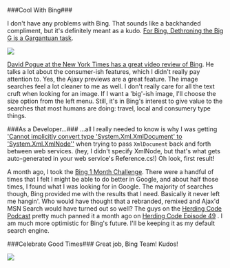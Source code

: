 <!--{Title:"Bing: One Month Away From Google", PublishedOn:"2009-07-10T07:42:22", Intro:"I don't have any problems after using Bing for a month..",Tags:["bing","search"]} -->

###Cool With Bing###

 I don't have any problems with Bing. That sounds like a backhanded compliment, but it's definitely meant as a kudo. [For Bing, Dethroning the Big G is a Gargantuan task](http://blog.searchenginewatch.com/090709-160556). 

![](http://i.imgur.com/mIurCKR.png)

[David Pogue at the New York Times has a great video review of Bing](http://www.nytimes.com/video/technology/personaltech/1194841436468/microsoft-bing.html). He talks a lot about the consumer-ish features, which I didn't really pay attention to. Yes, the Ajaxy previews are a great feature. The image searches feel a lot cleaner to me as well. I don't really care for all the text cruft when looking for an image. If I want a 'big'-ish image, I'll choose the size option from the left menu. Still, it's in Bing's interest to give value to the searches that most humans are doing: travel, local and consumery type things.

###As a Developer...###
...all I really needed to know is why I was getting ['Cannot implicitly convert type 'System.Xml.XmlDocument' to 'System.Xml.XmlNode''](http://www.bing.com/search?q=Cannot+implicitly+convert+type+%27System.Xml.XmlDocument%27+to+%27System.Xml.XmlNode) when trying to pass `XmlDocument` back and forth between web services. (hey, I didn't specify XmlNode, but that's what gets auto-generated in your web service's  Reference.cs!) Oh look, first result!

A month ago, I took the [Bing 1 Month Challenge](http://devtxt.com/blog/post/Bing-Switchover-One-Month-or-More.aspx). There were a handful of times that I felt I might be able to do better in Google, and about half those times, I found what I was looking for in Google. The majority of searches though, Bing provided me with the results that I need. Basically it never left me hangin'. Who would have thought that a rebranded, remixed and Ajax'd MSN Search would have turned out so well?
The guys on the [Herding Code Podcast](herdingcode.com) pretty much panned it a month ago on [Herding Code Episode 49](herdingcode.com/?p=186) . I am much more optimistic for Bing's future. I'll be keeping it as my default search engine.

###Celebrate Good Times###
Great job,  Bing Team! Kudos!

[![](http://i.imgur.com/hB0Rppw.jpg)](http://bing.com)

